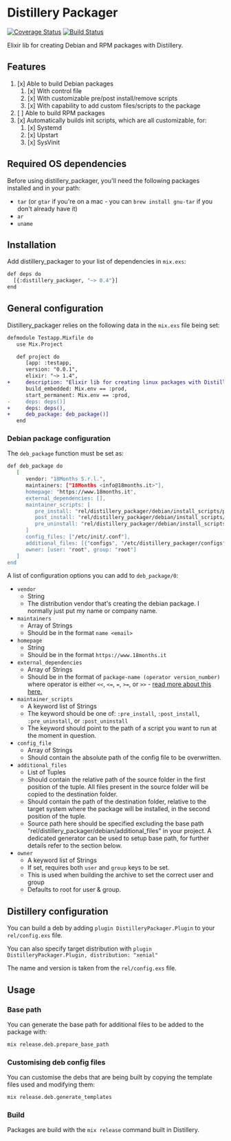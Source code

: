 # Distillery Packager

[![Coverage Status](https://coveralls.io/repos/github/18Months/distillery_packager/badge.svg?branch=master)](https://coveralls.io/github/18Months/distillery_packager?branch=master)
[![Build Status](https://travis-ci.org/18Months/distillery_packager.svg?branch=master)](https://travis-ci.org/18Months/distillery_packager)

Elixir lib for creating Debian and RPM packages with Distillery.

## Features

 1. [x] Able to build Debian packages
     1. [x] With control file
     2. [x] With customizable pre/post install/remove scripts
     3. [x] With capability to add custom files/scripts to the package
 2. [ ] Able to build RPM packages
 3. [x] Automatically builds init scripts, which are all customizable, for:
     1. [x] Systemd
     2. [x] Upstart
     3. [x] SysVinit

## Required OS dependencies

Before using distillery_packager, you'll need the following packages installed and in your path:

 - `tar` (or `gtar` if you're on a mac - you can `brew install gnu-tar` if you don't already have it)
 - `ar`
 - `uname`

## Installation

Add distillery_packager to your list of dependencies in `mix.exs`:

```bash
def deps do
  [{:distillery_packager, "~> 0.4"}]
end
```

## General configuration

Distillery_packager relies on the following data in the `mix.exs` file being set:

```diff
defmodule Testapp.Mixfile do
   use Mix.Project

   def project do
      [app: :testapp,
      version: "0.0.1",
      elixir: "~> 1.4",
+     description: "Elixir lib for creating linux packages with Distillery",
      build_embedded: Mix.env == :prod,
      start_permanent: Mix.env == :prod,
-     deps: deps()]
+     deps: deps(),
+     deb_package: deb_package()]
   end
```

### Debian package configuration

The `deb_package` function must be set as:

```bash
def deb_package do
   [
      vendor: "18Months S.r.l.",
      maintainers: ["18Months <info@18months.it>"],
      homepage: "https://www.18months.it",
      external_dependencies: [],
      maintainer_scripts: [
         pre_install: "rel/distillery_packager/debian/install_scripts/pre_install.sh",
         post_install: "rel/distillery_packager/debian/install_scripts/post_install.sh",
         pre_uninstall: "rel/distillery_packager/debian/install_scripts/pre_uninstall.sh"
      ]
      config_files: ["/etc/init/.conf"],
      additional_files: [{"configs", "/etc/distillery_packager/configs"}]
      owner: [user: "root", group: "root"]
   ]
end
```

A list of configuration options you can add to `deb_package/0`:

 - `vendor`
   - String
   - The distribution vendor that's creating the debian package. I normally just put my name or company name.
 - `maintainers`
   - Array of Strings
   - Should be in the format `name <email>`
 - `homepage`
   - String
   - Should be in the format `https://www.18months.it`
 - `external_dependencies`
   - Array of Strings
   - Should be in the format of `package-name (operator version_number)` where operator is either `<<`, `<=`, `=`, `>=`, or `>>` - [read more about this here.][1]
 - `maintainer_scripts`
   - A keyword list of Strings
   - The keyword should be one of: `:pre_install`, `:post_install`, `:pre_uninstall`, or `:post_uninstall`
   - The keyword should point to the path of a script you want to run at the moment in question.
 - `config_file`
   - Array of Strings
   - Should contain the absolute path of the config file to be overwritten.
 - `additional_files`
   - List of Tuples
   - Should contain the relative path of the source folder in the first position of the tuple.
     All files present in the source folder will be copied to the destination folder.
   - Should contain the path of the destination folder, relative to the target system where the package will be installed, in the second position of the tuple.
   - Source path here should be specified excluding the base path "rel/distillery_packager/debian/additional_files" in your project.
     A dedicated generator can be used to setup base path, for further details refer to the section below.
 - `owner`
   - A keyword list of Strings
   - If set, requires both `user` and `group` keys to be set.
   - This is used when building the archive to set the correct user and group
   - Defaults to root for user & group.

## Distillery configuration

You can build a deb by adding `plugin DistilleryPackager.Plugin` to your `rel/config.exs` file.

You can also specify target distribution with `plugin DistilleryPackager.Plugin, distribution: "xenial"`

The name and version is taken from the `rel/config.exs` file.

## Usage

### Base path

You can generate the base path for additional files to be added to the package with:

```bash
mix release.deb.prepare_base_path
```

### Customising deb config files

You can customise the debs that are being built by copying the template files used and modifying them:

```bash
mix release.deb.generate_templates
```

### Build

Packages are build with the `mix release` command built in Distillery.

[1]:https://www.debian.org/doc/manuals/maint-guide/dreq.en.html#control
